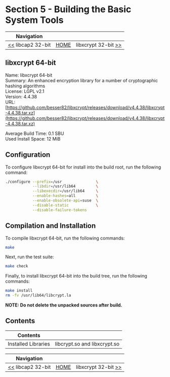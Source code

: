 # Section 5 - Building the Basic System Tools

| Navigation |||
| --- | --- | ---: |
| [<<](./libcap32bit.md) libcap2 32-bit | [HOME](../README.md) | libxcrypt 32-bit [>>](./libxcrypt32bit.md) |

## libxcrypt 64-bit

Name: libxcrypt 64-bit<br />
Summary: An enhanced encryption library for a number of cryptographic hashing algorithms<br />
License: LGPL v2.1<br />
Version: 4.4.38<br />
URL: [https://github.com/besser82/libxcrypt/releases/download/v4.4.38/libxcrypt-4.4.38.tar.xz](https://github.com/besser82/libxcrypt/releases/download/v4.4.38/libxcrypt-4.4.38.tar.xz)<br />

Average Build Time: 0.1 SBU<br />
Used Install Space: 12 MiB<br />

## Configuration

To configure libxcrypt 64-bit for install into the build root, run the following command:

```bash
./configure --prefix=/usr               \
            --libdir=/usr/lib64         \
            --libexecdir=/usr/lib64     \
            --enable-hashes=all         \
            --enable-obsolete-api=suse  \
            --disable-static            \
            --disable-failure-tokens
```

## Compilation and Installation

To compile libxcrypt 64-bit, run the following commands:

```bash
make
```

Next, run the test suite:

```bash
make check
```

Finally, to install libxcrypt 64-bit into the build tree, run the following commands:

```bash
make install
rm -fv /usr/lib64/libcrypt.la
```

**NOTE: Do not delete the unpacked sources after build.**

## Contents

| Contents | |
| --- | --- |
| Installed Libraries | libcrypt.so and libxcrypt.so |

| Navigation |||
| --- | --- | ---: |
| [<<](./libcap32bit.md) libcap2 32-bit | [HOME](../README.md) | libxcrypt 32-bit [>>](./libxcrypt32bit.md) |
